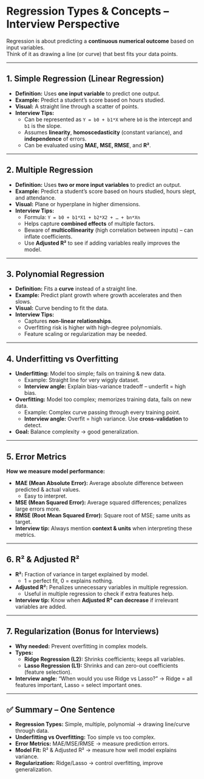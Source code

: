 # Regression Types & Concepts – Interview Perspective

Regression is about predicting a **continuous numerical outcome** based on input variables.  
Think of it as drawing a line (or curve) that best fits your data points.

---

## 1. Simple Regression (Linear Regression)
- **Definition:** Uses **one input variable** to predict one output.
- **Example:** Predict a student’s score based on hours studied.
- **Visual:** A straight line through a scatter of points.
- **Interview Tips:**
  - Can be represented as `Y = b0 + b1*X` where `b0` is the intercept and `b1` is the slope.
  - Assumes **linearity**, **homoscedasticity** (constant variance), and **independence** of errors.
  - Can be evaluated using **MAE, MSE, RMSE**, and **R²**.

---

## 2. Multiple Regression
- **Definition:** Uses **two or more input variables** to predict an output.
- **Example:** Predict a student’s score based on hours studied, hours slept, and attendance.
- **Visual:** Plane or hyperplane in higher dimensions.
- **Interview Tips:**
  - Formula: `Y = b0 + b1*X1 + b2*X2 + … + bn*Xn`
  - Helps capture **combined effects** of multiple factors.
  - Beware of **multicollinearity** (high correlation between inputs) – can inflate coefficients.
  - Use **Adjusted R²** to see if adding variables really improves the model.

---

## 3. Polynomial Regression
- **Definition:** Fits a **curve** instead of a straight line.
- **Example:** Predict plant growth where growth accelerates and then slows.
- **Visual:** Curve bending to fit the data.
- **Interview Tips:**
  - Captures **non-linear relationships**.
  - Overfitting risk is higher with high-degree polynomials.
  - Feature scaling or regularization may be needed.

---

## 4. Underfitting vs Overfitting
- **Underfitting:** Model too simple; fails on training & new data.  
  - Example: Straight line for very wiggly dataset.
  - **Interview angle:** Explain bias-variance tradeoff – underfit = high bias.
- **Overfitting:** Model too complex; memorizes training data, fails on new data.  
  - Example: Complex curve passing through every training point.
  - **Interview angle:** Overfit = high variance. Use **cross-validation** to detect.
- **Goal:** Balance complexity → good generalization.

---

## 5. Error Metrics
**How we measure model performance:**
- **MAE (Mean Absolute Error):** Average absolute difference between predicted & actual values.  
  - Easy to interpret.
- **MSE (Mean Squared Error):** Average squared differences; penalizes large errors more.
- **RMSE (Root Mean Squared Error):** Square root of MSE; same units as target.
- **Interview tip:** Always mention **context & units** when interpreting these metrics.

---

## 6. R² & Adjusted R²
- **R²:** Fraction of variance in target explained by model.  
  - 1 = perfect fit, 0 = explains nothing.
- **Adjusted R²:** Penalizes unnecessary variables in multiple regression.  
  - Useful in multiple regression to check if extra features help.
- **Interview tip:** Know when **Adjusted R² can decrease** if irrelevant variables are added.

---

## 7. Regularization (Bonus for Interviews)
- **Why needed:** Prevent overfitting in complex models.
- **Types:**
  - **Ridge Regression (L2):** Shrinks coefficients; keeps all variables.
  - **Lasso Regression (L1):** Shrinks and can zero-out coefficients (feature selection).
- **Interview angle:** “When would you use Ridge vs Lasso?” → Ridge = all features important, Lasso = select important ones.

---

## ✅ Summary – One Sentence
- **Regression Types:** Simple, multiple, polynomial → drawing line/curve through data.  
- **Underfitting vs Overfitting:** Too simple vs too complex.  
- **Error Metrics:** MAE/MSE/RMSE → measure prediction errors.  
- **Model Fit:** R² & Adjusted R² → measure how well model explains variance.  
- **Regularization:** Ridge/Lasso → control overfitting, improve generalization.
